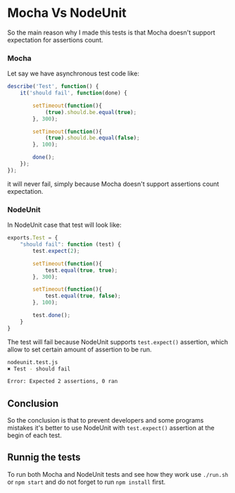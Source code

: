 # Mocha Vs NodeUnit

So the main reason why I made this tests is that Mocha doesn't support expectation for assertions count.

### Mocha
Let say we have asynchronous test code like:

```JavaScript
describe('Test', function() {
    it('should fail', function(done) {

        setTimeout(function(){
            (true).should.be.equal(true);
        }, 300);

        setTimeout(function(){
            (true).should.be.equal(false);
        }, 100);

        done();
    });
});
```

it will never fail, simply because Mocha doesn't support assertions count expectation.

### NodeUnit
In NodeUnit case that test will look like:
```JavaScript
exports.Test = {
    "should fail": function (test) {
        test.expect(2);

        setTimeout(function(){
            test.equal(true, true);
        }, 300);

        setTimeout(function(){
            test.equal(true, false);
        }, 100);

        test.done();
    }
}
```

The test will fail because NodeUnit supports ```test.expect()``` assertion, which allow to set certain amount of assertion to be run.
```bash
nodeunit.test.js
✖ Test - should fail

Error: Expected 2 assertions, 0 ran
```

## Conclusion
So the conclusion is that to prevent developers and some programs mistakes it's better to use NodeUnit with ```test.expect()``` assertion at the begin of each test.

## Runnig the tests
To run both Mocha and NodeUnit tests and see how they work use ```./run.sh``` or ```npm start``` and do not forget to run ```npm install``` first.


